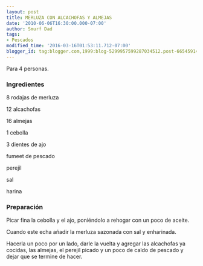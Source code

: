 ```yaml
---
layout: post
title: MERLUZA CON ALCACHOFAS Y ALMEJAS
date: '2010-06-06T16:30:00.000-07:00'
author: Smurf Dad
tags:
- Pescados
modified_time: '2016-03-16T01:53:11.712-07:00'
blogger_id: tag:blogger.com,1999:blog-5299957599287034512.post-6654591467104574788
---
```


Para 4 personas.

<h3>Ingredientes</h3>

8 rodajas de merluza

12 alcachofas

16 almejas

1 cebolla

3 dientes de ajo

fumeet de pescado

perejil

sal

harina

<h3>Preparación</h3>

Picar fina la cebolla y el ajo, poniéndolo a rehogar con un poco de aceite.

Cuando este echa añadir la merluza sazonada con sal y enharinada.

Hacerla un poco por un lado, darle la vuelta y agregar las alcachofas ya cocidas, las almejas, el perejil picado y un poco de caldo de pescado y dejar que se termine de hacer.

